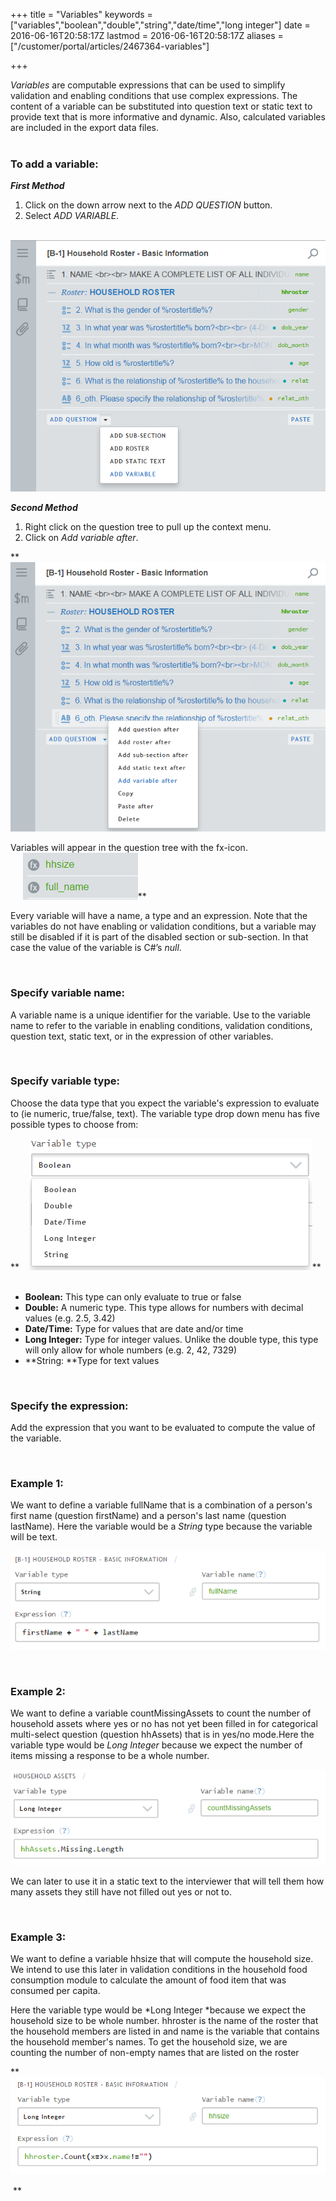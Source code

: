 +++
title = "Variables"
keywords = ["variables","boolean","double","string","date/time","long integer"]
date = 2016-06-16T20:58:17Z
lastmod = 2016-06-16T20:58:17Z
aliases = ["/customer/portal/articles/2467364-variables"]

+++

*Variables* are computable expressions that can be used to simplify
validation and enabling conditions that use complex expressions. The
content of a variable can be substituted into question text or static
text to provide text that is more informative and dynamic. Also,
calculated variables are included in the export data files.  
 

### To add a variable:

  
  
***First Method***

1.  Click on the down arrow next to the *ADD QUESTION* button.
2.  Select *ADD VARIABLE*.

  
      ![](images/643283.png)  
  
  
***Second Method***

1.  Right click on the question tree to pull up the context menu.
2.  Click on *Add variable after*.

**      ![](images/643300.png)  
  
  
Variables will appear in the question tree with the fx-icon.  
     ![](images/643317.png)**  
  
  
  
Every variable will have a name, a type and an expression. Note that the
variables do not have enabling or validation conditions, but a variable
may still be disabled if it is part of the disabled section or
sub-section. In that case the value of the variable is C\#’s *null*.  
  
 

###  Specify variable name:

  
  
A variable name is a unique identifier for the variable. Use to the
variable name to refer to the variable in enabling conditions,
validation conditions, question text, static text, or in the expression
of other variables.  
  
 

### Specify variable type:

  
Choose the data type that you expect the variable's expression to
evaluate to (ie numeric, true/false, text). The variable type drop down
menu has five possible types to choose from:  
  
**    ![](images/643303.png)**  
 

-   ****Boolean:**** This type can only evaluate to true or false
-   **Double:** A numeric type. This type allows for numbers with
    decimal values (e.g. 2.5, 3.42)
-   **Date/Time:** Type for values that are date and/or time
-   **Long Integer:** Type for integer values. Unlike the double type,
    this type will only allow for whole numbers (e.g. 2, 42, 7329)
-   **String: **Type for text values

 

### Specify the expression:

  
Add the expression that you want to be evaluated to compute the value of
the variable.  
  
 

### Example 1:

  
We want to define a variable fullName that is a combination of a
person's first name (question firstName) and a person's last name
(question lastName). Here the variable would be a *String* type because
the variable will be text.  
  
**![](images/643349.png)**  
  
 

### Example 2:

  
We want to define a variable countMissingAssets to count the number of
household assets where yes or no has not yet been filled in for
categorical multi-select question (question hhAssets) that is in yes/no
mode.Here the variable type would be *Long Integer* because we expect
the number of items missing a response to be a whole number.  
  
**![](images/643362.png)**  
  
  
We can later to use it in a static text to the interviewer that will
tell them how many assets they still have not filled out yes or not
to.  
  
 

### Example 3:

  
We want to define a variable hhsize that will compute the household
size. We intend to use this later in validation conditions in the
household food consumption module to calculate the amount of food item
that was consumed per capita.  
  
Here the variable type would be *Long Integer *because we expect the
household size to be whole number. hhroster is the name of the roster
that the household members are listed in and name is the variable that
contains the household member's names. To get the household size, we are
counting the number of non-empty names that are listed on the roster  
  
**![](images/643351.png)  
  
  
 **
